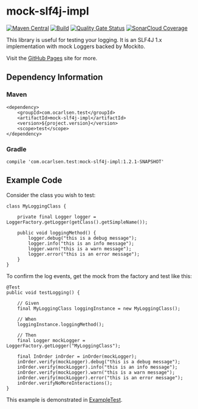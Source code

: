 # mock-slf4j-impl

[![Maven Central](https://img.shields.io/maven-central/v/com.ocarlsen.test/mock-slf4j-impl.svg?label=Maven%20Central)](https://search.maven.org/search?q=g:%22com.ocarlsen.test%22%20AND%20a:%22mock-slf4j-impl%22)
[![Build](https://github.com/ocarlsen/mock-slf4j-impl/actions/workflows/build.yml/badge.svg)](https://github.com/ocarlsen/mock-slf4j-impl/actions/workflows/build.yml)
[![Quality Gate Status](https://sonarcloud.io/api/project_badges/measure?project=ocarlsen_mock-slf4j-impl&metric=alert_status)](https://sonarcloud.io/dashboard?id=ocarlsen_mock-slf4j-impl)
[![SonarCloud Coverage](https://sonarcloud.io/api/project_badges/measure?project=ocarlsen_mock-slf4j-impl&metric=coverage)](https://sonarcloud.io/component_measures/metric/coverage/list?id=ocarlsen_mock-slf4j-impl)

This library is useful for testing your logging. It is an SLF4J 1.x implementation with mock Loggers backed by Mockito.

Visit the [GitHub Pages](https://ocarlsen.github.io/mock-slf4j-impl/) site for more.

## Dependency Information

### Maven

    <dependency>
        <groupId>com.ocarlsen.test</groupId>
        <artifactId>mock-slf4j-impl</artifactId>
        <version>${project.version}</version>
        <scope>test</scope>
    </dependency>

### Gradle

    compile 'com.ocarlsen.test:mock-slf4j-impl:1.2.1-SNAPSHOT'

## Example Code

Consider the class you wish to test:

    class MyLoggingClass {

        private final Logger logger = LoggerFactory.getLogger(getClass().getSimpleName());

        public void loggingMethod() {
            logger.debug("this is a debug message");
            logger.info("this is an info message");
            logger.warn("this is a warn message");
            logger.error("this is an error message");
        }
    }

To confirm the log events, get the mock from the factory and test like this:

    @Test
    public void testLogging() {

        // Given
        final MyLoggingClass loggingInstance = new MyLoggingClass();

        // When
        loggingInstance.loggingMethod();

        // Then
        final Logger mockLogger = LoggerFactory.getLogger("MyLoggingClass");

        final InOrder inOrder = inOrder(mockLogger);
        inOrder.verify(mockLogger).debug("this is a debug message");
        inOrder.verify(mockLogger).info("this is an info message");
        inOrder.verify(mockLogger).warn("this is a warn message");
        inOrder.verify(mockLogger).error("this is an error message");
        inOrder.verifyNoMoreInteractions();
    }

This example is demonstrated in
[ExampleTest](https://github.com/ocarlsen/mock-slf4j-impl/blob/develop/src/test/java/com/ocarlsen/test/ExampleTest.java).

